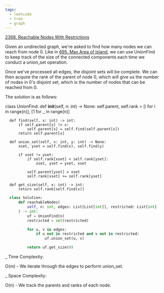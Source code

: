 ```yaml
---
tags:
  - leetcode
  - tree
  - graph
---
```


<a href="https://leetcode.com/problems/reachable-nodes-with-restrictions/">
2368. Reachable Nodes With Restrictions</a>

Given an undirected graph, we're asked to find how many nodes we can reach from
node 0. Like in <a href="695.html">695. Max Area of Island</a>, we can use
UnionFind to keep track of the size of the connected components each time we
conduct a union_set operation.

Once we've processed all edges, the disjoint sets will be complete. We can then
acquire the rank of the parent of node 0, which will give us the number of nodes
in 0's disjoint set, which is the number of nodes that can be reached from 0.

The solution is as follows:

class UnionFind: def **init**(self, n: int) -> None: self.parent, self.rank = [i
for i in range(n)], [1 for _ in range(n)]

      def find(self, x: int) -> int:
          if self.parent[x] != x:
              self.parent[x] = self.find(self.parent[x])
          return self.parent[x]

      def union_set(self, x: int, y: int) -> None:
          xset, yset = self.find(x), self.find(y)

          if xset != yset:
              if self.rank[xset] < self.rank[yset]:
                  xset, yset = yset, xset

              self.parent[yset] = xset
              self.rank[xset] += self.rank[yset]

      def get_size(self, x: int) -> int:
          return self.rank[self.find(x)]

```python
  class Solution:
      def reachableNodes(
          self, n: int, edges: List[List[int]], restricted: List[int]
      ) -> int:
          uf = UnionFind(n)
          restricted = set(restricted)

          for u, v in edges:
              if u not in restricted and v not in restricted:
                  uf.union_set(u, v)

          return uf.get_size(0)
```

\_ Time Complexity:

O(m) - We iterate through the edges to perform union_set.

\_ Space Complexity:

O(n) - We track the parents and ranks of each node.
